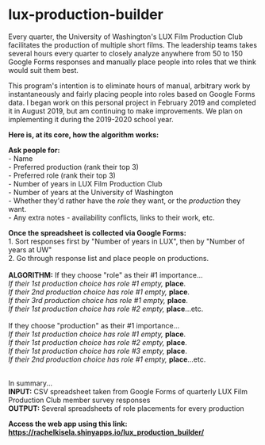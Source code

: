 # lux-production-builder

Every quarter, the University of Washington's LUX Film Production Club facilitates the production of multiple short films. The leadership teams takes several hours every quarter to closely analyze anywhere from 50 to 150 Google Forms responses and manually place people into roles that we think would suit them best.

This program's intention is to eliminate hours of manual, arbitrary work by instantaneously and fairly placing people into roles based on Google Forms data. I began work on this personal project in February 2019 and completed it in August 2019, but am continuing to make improvements. We plan on implementing it during the 2019-2020 school year.<br>

<b>Here is, at its core, how the algorithm works:</b>


<b>Ask people for:</b><br>
    - Name<br>
    - Preferred production (rank their top 3)<br>
    - Preferred role (rank their top 3)<br>
    - Number of years in LUX Film Production Club<br>
    - Number of years at the University of Washington<br>
    - Whether they'd rather have the <i>role</i> they want, or the <i>production</i> they want.<br>
    - Any extra notes - availability conflicts, links to their work, etc.
    
<b>Once the spreadsheet is collected via Google Forms:</b><br>
    1. Sort responses first by "Number of years in LUX", then by "Number of years at UW"<br>
    2. Go through response list and place people on productions.<br><br>
    <b>ALGORITHM:</b>
    If they choose "role" as their #1 importance...<br>
    <i>If their 1st production choice has role #1 empty,</i> <b>place</b>.<br>
    <i>If their 2nd production choice has role #1 empty,</i> <b>place</b>.<br>
    <i>If their 3rd production choice has role #1 empty,</i> <b>place</b>.<br>
    <i>If their 1st production choice has role #2 empty,</i> <b>place</b>...etc.</i><br><br>
    If they choose "production" as their #1 importance...<br>
    <i>If their 1st production choice has role #1 empty,</i> <b>place</b>.<br>
    <i>If their 1st production choice has role #2 empty,</i> <b>place</b>.<br>
    <i>If their 1st production choice has role #3 empty,</i> <b>place</b>.<br>
    <i>If their 2nd production choice has role #1 empty,</i> <b>place</b>...etc.</i><br><br>

In summary...<br>
<b>INPUT:</b> CSV spreadsheet taken from Google Forms of quarterly LUX Film Production Club member survey responses<br>
<b>OUTPUT:</b> Several spreadsheets of role placements for every production

<b>Access the web app using this link: https://rachelkisela.shinyapps.io/lux_production_builder/</b>
